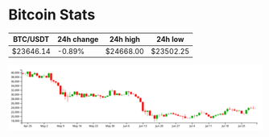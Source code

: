 # Bitcoin Stats

BTC/USDT|24h change|24h high|24h low|
|---|---|---|---|
|$23646.14|-0.89%|$24668.00|$23502.25|

<img src="./chart.svg">
